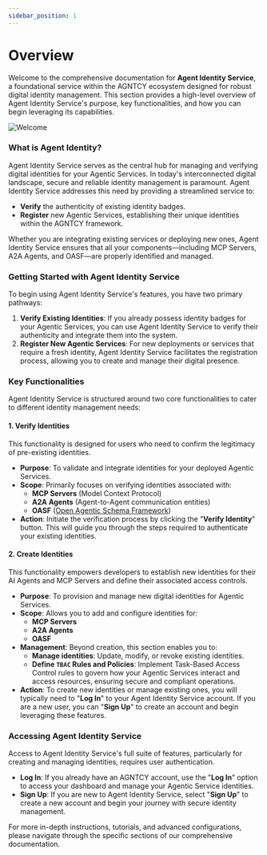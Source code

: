 ```yaml
---
sidebar_position: 1
---
```


# Overview

Welcome to the comprehensive documentation for **Agent Identity Service**, a foundational service within the AGNTCY ecosystem designed for robust digital identity management. This section provides a high-level overview of Agent Identity Service's purpose, key functionalities, and how you can begin leveraging its capabilities.

![Welcome](/img/overview.png)

### What is Agent Identity?

Agent Identity Service serves as the central hub for managing and verifying digital identities for your Agentic Services. In today's interconnected digital landscape, secure and reliable identity management is paramount. Agent Identity Service addresses this need by providing a streamlined service to:

- **Verify** the authenticity of existing identity badges.
- **Register** new Agentic Services, establishing their unique identities within the AGNTCY framework.

Whether you are integrating existing services or deploying new ones, Agent Identity Service ensures that all your components—including MCP Servers, A2A Agents, and OASF—are properly identified and managed.

### Getting Started with Agent Identity Service

To begin using Agent Identity Service's features, you have two primary pathways:

1.  **Verify Existing Identities**: If you already possess identity badges for your Agentic Services, you can use Agent Identity Service to verify their authenticity and integrate them into the system.
2.  **Register New Agentic Services**: For new deployments or services that require a fresh identity, Agent Identity Service facilitates the registration process, allowing you to create and manage their digital presence.

### Key Functionalities

Agent Identity Service is structured around two core functionalities to cater to different identity management needs:

#### 1. Verify Identities

This functionality is designed for users who need to confirm the legitimacy of pre-existing identities.

- **Purpose**: To validate and integrate identities for your deployed Agentic Services.
- **Scope**: Primarily focuses on verifying identities associated with:
  - **MCP Servers** (Model Context Protocol)
  - **A2A Agents** (Agent-to-Agent communication entities)
  - **OASF** ([Open Agentic Schema Framework](https://github.com/agntcy/oasf))
- **Action**: Initiate the verification process by clicking the "**Verify Identity**" button. This will guide you through the steps required to authenticate your existing identities.

#### 2. Create Identities

This functionality empowers developers to establish new identities for their AI Agents and MCP Servers and define their associated access controls.

- **Purpose**: To provision and manage new digital identities for Agentic Services.
- **Scope**: Allows you to add and configure identities for:
  - **MCP Servers**
  - **A2A Agents**
  - **OASF**
- **Management**: Beyond creation, this section enables you to:
  - **Manage identities**: Update, modify, or revoke existing identities.
  - **Define `TBAC` Rules and Policies**: Implement Task-Based Access Control rules to govern how your Agentic Services interact and access resources, ensuring secure and compliant operations.
- **Action**: To create new identities or manage existing ones, you will typically need to "**Log In**" to your Agent Identity Service account. If you are a new user, you can "**Sign Up**" to create an account and begin leveraging these features.

### Accessing Agent Identity Service

Access to Agent Identity Service's full suite of features, particularly for creating and managing identities, requires user authentication.

- **Log In**: If you already have an AGNTCY account, use the "**Log In**" option to access your dashboard and manage your Agentic Service identities.
- **Sign Up**: If you are new to Agent Identity Service, select "**Sign Up**" to create a new account and begin your journey with secure identity management.

For more in-depth instructions, tutorials, and advanced configurations, please navigate through the specific sections of our comprehensive documentation.
